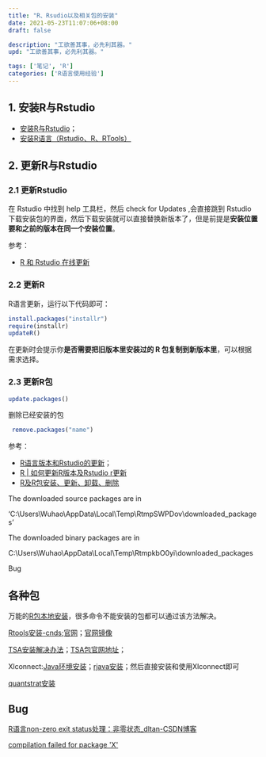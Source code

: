```yaml
---
title: "R、Rsudio以及相关包的安装"
date: 2021-05-23T11:07:06+08:00
draft: false

description: "工欲善其事，必先利其器。"
upd: "工欲善其事，必先利其器。"

tags: ['笔记', 'R']
categories: ['R语言使用经验']
---
```


<!--more-->

## 1. 安装R与Rstudio

- [安装R与Rstudio](https://zhuanlan.zhihu.com/p/109468400)；
- [安装R语言（Rstudio、R、RTools）](https://zhuanlan.zhihu.com/p/146289185)

## 2. 更新R与Rstudio

### 2.1 更新Rstudio

在 Rstudio 中找到 help 工具栏，然后 check for Updates ,会直接跳到 Rstudio 下载安装包的界面，然后下载安装就可以直接替换新版本了，但是前提是**安装位置要和之前的版本在同一个安装位置**。

参考：
- [R 和 Rstudio 在线更新](https://blog.csdn.net/wt141643/article/details/105217647)

### 2.2 更新R

R语言更新，运行以下代码即可：

```R
install.packages("installr")
require(installr)
updateR()
```

在更新时会提示你**是否需要把旧版本里安装过的 R 包复制到新版本里**，可以根据需求选择。

### 2.3 更新R包

```R
update.packages()
```

删除已经安装的包


```R
 remove.packages("name")
```

参考：

- [R语言版本和Rstudio的更新](https://www.jianshu.com/p/5989f295b9e9)；
- [R | 如何更新R版本及Rstudio r更新](https://blog.csdn.net/weixin_41859179/article/details/97570369)
- [R及R包安装、更新、卸载、删除](https://www.jianshu.com/p/1017b57f8d79)


The downloaded source packages are in

‘C:\Users\Wuhao\AppData\Local\Temp\RtmpSWPDov\downloaded_packages’

 

The downloaded binary packages are in

C:\Users\Wuhao\AppData\Local\Temp\RtmpkbO0yi\downloaded_packages


Bug
 

##  各种包

万能的[R包本地安装](https://blog.csdn.net/zdx1996/article/details/86629965)，很多命令不能安装的包都可以通过该方法解决。



[Rtools安装-cnds](https://blog.csdn.net/weixin_42098685/article/details/105864543);[官网](https://cran.rstudio.com/bin/windows/Rtools/)；[官网镜像](https://mirrors.tuna.tsinghua.edu.cn/CRAN/)

 

[TSA安装解决办法](https://blog.csdn.net/chen_dal/article/details/106193038)；[TSA包官网地址](https://cran.r-project.org/src/contrib/Archive/TSA/)；

 

Xlconnect:[Java环境安装](https://www.jianshu.com/p/169bc950316b)；[rjava安装](https://www.cnblogs.com/ohshit/p/6159644.html)；然后直接安装和使用Xlconnect即可

 

[quantstrat安装](https://stackoverflow.com/questions/44891437/install-quantstrat-for-r-latest-r-version)



## Bug

[R语言non-zero exit status处理：非零状态_dltan-CSDN博客](https://blog.csdn.net/tandelin/article/details/87719623)

[compilation failed for package 'X'](https://www.jianshu.com/p/e52a091902d3)